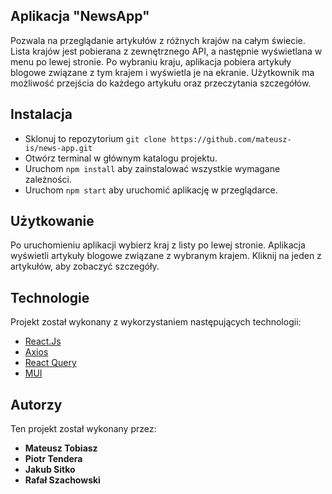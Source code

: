 ## Aplikacja "NewsApp"
Pozwala na przeglądanie artykułów z różnych krajów na całym świecie. Lista krajów jest pobierana z zewnętrznego API, a następnie wyświetlana w menu po lewej stronie. Po wybraniu kraju, aplikacja pobiera artykuły blogowe związane z tym krajem i wyświetla je na ekranie. Użytkownik ma możliwość przejścia do każdego artykułu oraz przeczytania szczegółów.

## Instalacja

- Sklonuj to repozytorium `git clone https://github.com/mateusz-is/news-app.git`
- Otwórz terminal w głównym katalogu projektu.
- Uruchom `npm install` aby zainstalować wszystkie wymagane zależności.
- Uruchom `npm start` aby uruchomić aplikację w przeglądarce.

## Użytkowanie

Po uruchomieniu aplikacji wybierz kraj z listy po lewej stronie.
Aplikacja wyświetli artykuły blogowe związane z wybranym krajem.
Kliknij na jeden z artykułów, aby zobaczyć szczegóły.

## Technologie

Projekt został wykonany z wykorzystaniem następujących technologii:

- [React.Js](https://react.dev/)
- [Axios](https://axios-http.com/docs/intro)
- [React Query](https://tanstack.com/query/v3/)
- [MUI](https://mui.com/)

## Autorzy

Ten projekt został wykonany przez: 

- **Mateusz Tobiasz**
- **Piotr Tendera**
- **Jakub Sitko**
- **Rafał Szachowski**
